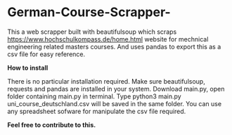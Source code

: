 # German-Course-Scrapper-
This a web scrapper built with beautifulsoup which scraps https://www.hochschulkompass.de/home.html website for mechnical engineering related masters courses. And uses pandas to export 
this as a csv file for easy reference. 

**How to install**

There is no particular installation required. 
Make sure beautifulsoup, requests and pandas are installed in your system. 
Download main.py, open folder containing main.py in terminal. Type python3 main.py
uni_course_deutschland.csv will be saved in the same folder.
You can use any spreadsheet sofware for manipulate the csv file required. 

**Feel free to contribute to this.**


